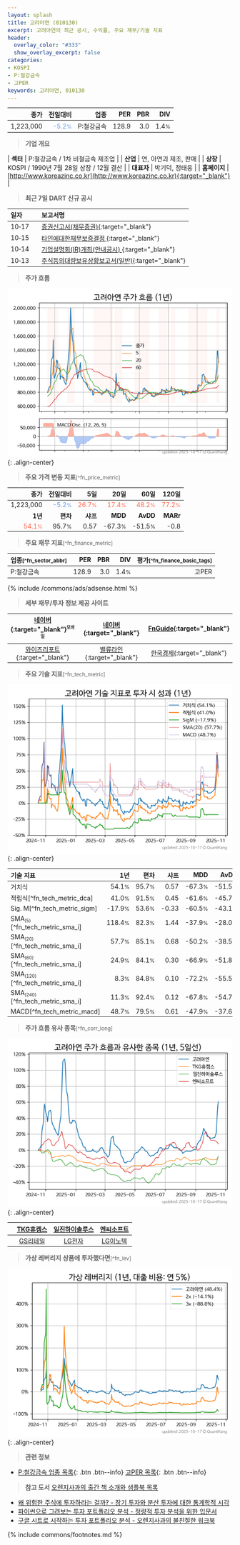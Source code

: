 ```yaml
---
layout: splash
title: 고려아연 (010130)
excerpt: 고려아연의 최근 공시, 수익률, 주요 재무/기술 지표
header:
  overlay_color: "#333"
  show_overlay_excerpt: false
categories:
- KOSPI
- P:철강금속
- 고PER
keywords: 고려아연, 010130
---
```


| **종가** | **전일대비** | **업종** | **PER** | **PBR** | **DIV** |
| -------: | -----------: | -------: | ------: | ------: | ------: |
| 1,223,000 | <span style="color: cornflowerblue">-5.2<small>%</small></span> | P:철강금속 | 128.9 | 3.0 | 1.4<small>%</small> |

<!-- more -->


> **기업 개요**<a id="company"></a>

| <span style="white-space:nowrap;">**섹터**</span> | P:철강금속 / 1차 비철금속 제조업 |
| <span style="white-space:nowrap;">**산업**</span> | 연, 아연괴 제조, 판매 |
| <span style="white-space:nowrap;">**상장**</span> | KOSPI / 1990년 7월 28일 상장 / 12월 결산 |
| <span style="white-space:nowrap;">**대표자**</span> | 박기덕, 정태웅 |
| <span style="white-space:nowrap;">**홈페이지**</span> | [http://www.koreazinc.co.kr](http://www.koreazinc.co.kr){:target="_blank"} |


> **최근 7일 DART 신규 공시**<a id="dart"></a>

| **일자** |      | **보고서명** |
| :------- | :--- | :----------- |
| 10&#x2011;17 | | [증권신고서(채무증권)](https://dart.fss.or.kr/dsaf001/main.do?rcpNo=20251017000408){:target="_blank"} |
| 10&#x2011;15 | | [타인에대한채무보증결정              ](https://dart.fss.or.kr/dsaf001/main.do?rcpNo=20251015800331){:target="_blank"} |
| 10&#x2011;14 | | [기업설명회(IR)개최(안내공시)              ](https://dart.fss.or.kr/dsaf001/main.do?rcpNo=20251014800371){:target="_blank"} |
| 10&#x2011;13 | | [주식등의대량보유상황보고서(일반)](https://dart.fss.or.kr/dsaf001/main.do?rcpNo=20251013000272){:target="_blank"} |


> **주가 흐름**<a id="price"></a>

![010130](/stock/images/010130.png){: .align-center}


> **주요 가격 변동 지표**<small>[^fn_price_metric]</small>

| **종가** | **전일대비** | **5일** | **20일** | **60일** | **120일** |
| -------: | -----------: | ------: | -------: | -------: | --------: |
| 1,223,000 | <span style="color: cornflowerblue">-5.2<small>%</small></span> | <span style="color: tomato">26.7<small>%</small></span> | <span style="color: tomato">17.4<small>%</small></span> | <span style="color: tomato">48.2<small>%</small></span> | <span style="color: tomato">77.2<small>%</small></span> |
| **1년** | **편차** | **샤프** | **MDD** | **AvDD** | **MARr** |
| <span style="color: tomato">54.1<small>%</small></span> | 95.7<small>%</small> | 0.57 | -67.3<small>%</small> | -51.5<small>%</small> | -0.8 |


> **주요 재무 지표**<small>[^fn_finance_metric]</small>

| **업종**<small>[^fn_sector_abbr]</small> | **PER** | **PBR** | **DIV** | **평가**<small>[^fn_finance_basic_tags]</small> |
| :--------------------------------------- | ------: | ------: | ------: | ----------------------------------------------: |
| P:철강금속 | 128.9 | 3.0 | 1.4<small>%</small> | 고PER |



{% include /commons/ads/adsense.html %}

> **세부 재무/투자 정보 제공 사이트**

| [네이버](https://m.stock.naver.com/domestic/stock/010130/finance/summary){:target="_blank"}<sup><small>모바일</small></sup> | [네이버](https://finance.naver.com/item/coinfo.naver?code=010130){:target="_blank"} | [FnGuide](https://comp.fnguide.com/SVO2/ASP/SVD_Invest.asp?gicode=A010130&MenuYn=Y){:target="_blank"} |
| :---: | :---: | :---: |
| [와이즈리포트](https://comp.wisereport.co.kr/company/c1040001.aspx?cmp_cd=010130){:target="_blank"} | [밸류라인](https://www.valueline.co.kr/finance/summary/010130){:target="_blank"} | [한국경제](https://markets.hankyung.com/stock/010130/financial-summary){:target="_blank"} |


> **주요 기술 지표**<small>[^fn_tech_metric]</small>


![010130](/stock/images/010130_tech.png){: .align-center}

| **기술 지표** | **1년** | **편차** | **샤프** | **MDD** | **AvDD** |
| :------------ | ------: | -----------: | -------: | ------: | -------: |
| 거치식 | 54.1<small>%</small> | 95.7<small>%</small> | 0.57 | -67.3<small>%</small> | -51.5<small>%</small> |
| 적립식[^fn_tech_metric_dca] | 41.0<small>%</small> | 91.5<small>%</small> | 0.45 | -61.6<small>%</small> | -45.7<small>%</small> |
| Sig. M[^fn_tech_metric_sigm] | -17.9<small>%</small> | 53.6<small>%</small> | -0.33 | -60.5<small>%</small> | -43.1<small>%</small> |
| SMA<small><sub>(5)</sub></small>[^fn_tech_metric_sma_i] | 118.4<small>%</small> | 82.3<small>%</small> | 1.44 | -37.9<small>%</small> | -28.0<small>%</small> |
| SMA<small><sub>(20)</sub></small>[^fn_tech_metric_sma_i] | 57.7<small>%</small> | 85.1<small>%</small> | 0.68 | -50.2<small>%</small> | -38.5<small>%</small> |
| SMA<small><sub>(60)</sub></small>[^fn_tech_metric_sma_i] | 24.9<small>%</small> | 84.1<small>%</small> | 0.30 | -66.9<small>%</small> | -51.8<small>%</small> |
| SMA<small><sub>(120)</sub></small>[^fn_tech_metric_sma_i] | 8.3<small>%</small> | 84.8<small>%</small> | 0.10 | -72.2<small>%</small> | -55.5<small>%</small> |
| SMA<small><sub>(240)</sub></small>[^fn_tech_metric_sma_i] | 11.3<small>%</small> | 92.4<small>%</small> | 0.12 | -67.8<small>%</small> | -54.7<small>%</small> |
| MACD[^fn_tech_metric_macd] | 48.7<small>%</small> | 79.5<small>%</small> | 0.61 | -47.9<small>%</small> | -37.6<small>%</small> |


> **주가 흐름 유사 종목**<a id="corr"></a><small>[^fn_corr_long]</small>

![010130](/stock/images/010130_corr.png){: .align-center}

|       | [TKG휴켐스](/069260/) | [일진하이솔루스](/271940/) | [엔씨소프트](/036570/) |
| :---: | :------------------------------------: | :------------------------------------: | :------------------------------------: |
|       | [GS리테일](/007070/) | [LG전자](/066570/) | [LG이노텍](/011070/) |


> **가상 레버리지 상품에 투자했다면**<a id="2x"></a><small>[^fn_lev]</small>

![010130](/stock/images/010130_2x.png){: .align-center}


> **관련 정보**

- [P:철강금속 업종 목록](/stats/sector/kospi_업종_철강금속_종목/){: .btn .btn--info} [고PER 목록](/fn/fn_high_per/){: .btn .btn--info}

> **참고 도서** [오렌지사과의 출간 책 소개와 샘플북 목록](https://kongdori.tistory.com/691)

- [왜 위험한 주식에 투자하라는 걸까? - 장기 투자와 분산 투자에 대한 통계학적 시각](https://kongdori.tistory.com/421)
- [파이썬으로 그려보는 투자 포트폴리오 분석  - 정량적 투자 분석을 위한 입문서](https://kongdori.tistory.com/643)
- [구글 시트로 시작하는 투자 포트폴리오 분석 - 오렌지사과의 불친절한 워크북](https://kongdori.tistory.com/449)


{% include commons/footnotes.md %}